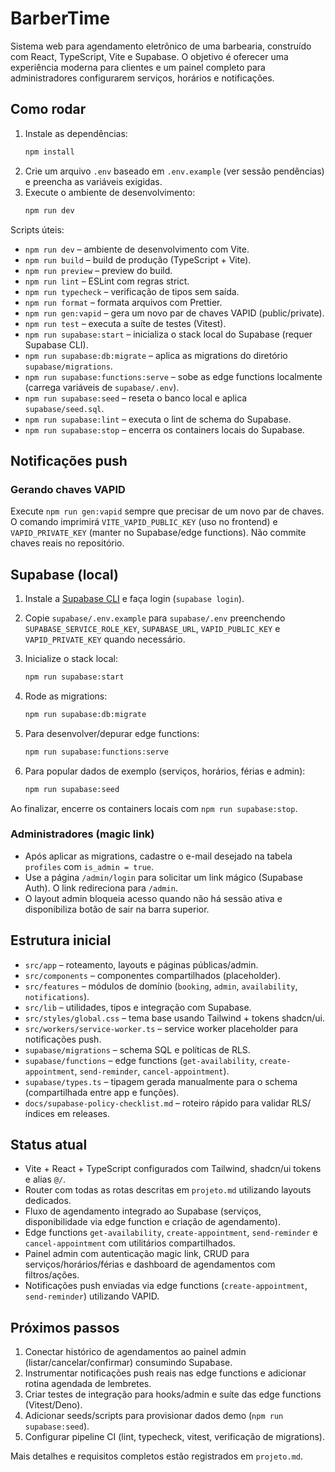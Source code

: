 # BarberTime

Sistema web para agendamento eletrônico de uma barbearia, construído com React, TypeScript, Vite e Supabase. O objetivo é oferecer uma experiência moderna para clientes e um painel completo para administradores configurarem serviços, horários e notificações.

## Como rodar

1. Instale as dependências:
   ```bash
   npm install
   ```
2. Crie um arquivo `.env` baseado em `.env.example` (ver sessão pendências) e preencha as variáveis exigidas.
3. Execute o ambiente de desenvolvimento:
   ```bash
   npm run dev
   ```

Scripts úteis:

- `npm run dev` – ambiente de desenvolvimento com Vite.
- `npm run build` – build de produção (TypeScript + Vite).
- `npm run preview` – preview do build.
- `npm run lint` – ESLint com regras strict.
- `npm run typecheck` – verificação de tipos sem saída.
- `npm run format` – formata arquivos com Prettier.
- `npm run gen:vapid` – gera um novo par de chaves VAPID (public/private).
- `npm run test` – executa a suíte de testes (Vitest).
- `npm run supabase:start` – inicializa o stack local do Supabase (requer Supabase CLI).
- `npm run supabase:db:migrate` – aplica as migrations do diretório `supabase/migrations`.
- `npm run supabase:functions:serve` – sobe as edge functions localmente (carrega variáveis de `supabase/.env`).
- `npm run supabase:seed` – reseta o banco local e aplica `supabase/seed.sql`.
- `npm run supabase:lint` – executa o lint de schema do Supabase.
- `npm run supabase:stop` – encerra os containers locais do Supabase.

## Notificações push

### Gerando chaves VAPID

Execute `npm run gen:vapid` sempre que precisar de um novo par de chaves. O comando imprimirá `VITE_VAPID_PUBLIC_KEY` (uso no frontend) e `VAPID_PRIVATE_KEY` (manter no Supabase/edge functions). Não commite chaves reais no repositório.

## Supabase (local)

1. Instale a [Supabase CLI](https://supabase.com/docs/guides/cli) e faça login (`supabase login`).
2. Copie `supabase/.env.example` para `supabase/.env` preenchendo `SUPABASE_SERVICE_ROLE_KEY`, `SUPABASE_URL`, `VAPID_PUBLIC_KEY` e `VAPID_PRIVATE_KEY` quando necessário.
3. Inicialize o stack local:
   ```bash
   npm run supabase:start
   ```
4. Rode as migrations:
   ```bash
   npm run supabase:db:migrate
   ```
5. Para desenvolver/depurar edge functions:
   ```bash
   npm run supabase:functions:serve
   ```

6. Para popular dados de exemplo (serviços, horários, férias e admin):
   ```bash
   npm run supabase:seed
   ```

Ao finalizar, encerre os containers locais com `npm run supabase:stop`.

### Administradores (magic link)

- Após aplicar as migrations, cadastre o e-mail desejado na tabela `profiles` com `is_admin = true`.
- Use a página `/admin/login` para solicitar um link mágico (Supabase Auth). O link redireciona para `/admin`.
- O layout admin bloqueia acesso quando não há sessão ativa e disponibiliza botão de sair na barra superior.

## Estrutura inicial

- `src/app` – roteamento, layouts e páginas públicas/admin.
- `src/components` – componentes compartilhados (placeholder).
- `src/features` – módulos de domínio (`booking`, `admin`, `availability`, `notifications`).
- `src/lib` – utilidades, tipos e integração com Supabase.
- `src/styles/global.css` – tema base usando Tailwind + tokens shadcn/ui.
- `src/workers/service-worker.ts` – service worker placeholder para notificações push.
- `supabase/migrations` – schema SQL e políticas de RLS.
- `supabase/functions` – edge functions (`get-availability`, `create-appointment`, `send-reminder`, `cancel-appointment`).
- `supabase/types.ts` – tipagem gerada manualmente para o schema (compartilhada entre app e funções).
- `docs/supabase-policy-checklist.md` – roteiro rápido para validar RLS/índices em releases.

## Status atual

- Vite + React + TypeScript configurados com Tailwind, shadcn/ui tokens e alias `@/`.
- Router com todas as rotas descritas em `projeto.md` utilizando layouts dedicados.
- Fluxo de agendamento integrado ao Supabase (serviços, disponibilidade via edge function e criação de agendamento).
- Edge functions `get-availability`, `create-appointment`, `send-reminder` e `cancel-appointment` com utilitários compartilhados.
- Painel admin com autenticação magic link, CRUD para serviços/horários/férias e dashboard de agendamentos com filtros/ações.
- Notificações push enviadas via edge functions (`create-appointment`, `send-reminder`) utilizando VAPID.

## Próximos passos

1. Conectar histórico de agendamentos ao painel admin (listar/cancelar/confirmar) consumindo Supabase.
2. Instrumentar notificações push reais nas edge functions e adicionar rotina agendada de lembretes.
3. Criar testes de integração para hooks/admin e suíte das edge functions (Vitest/Deno).
4. Adicionar seeds/scripts para provisionar dados demo (`npm run supabase:seed`).
5. Configurar pipeline CI (lint, typecheck, vitest, verificação de migrations).

Mais detalhes e requisitos completos estão registrados em `projeto.md`.
